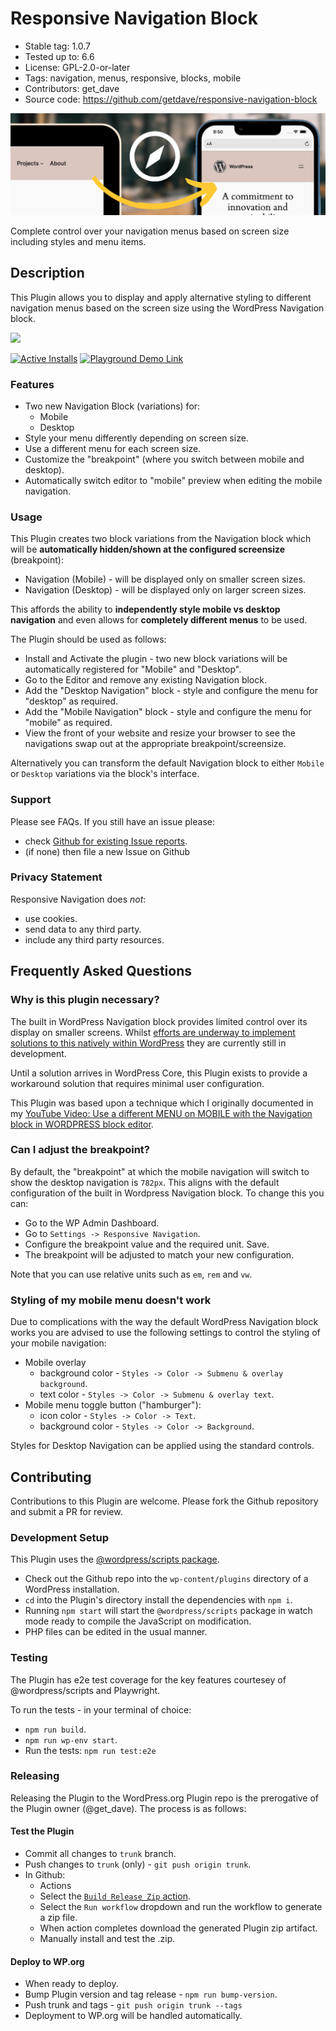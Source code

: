 # Responsive Navigation Block

-   Stable tag: 1.0.7
-   Tested up to: 6.6
-   License: GPL-2.0-or-later
-   Tags: navigation, menus, responsive, blocks, mobile
-   Contributors: get_dave
-   Source code: https://github.com/getdave/responsive-navigation-block

![](.wordpress-org/banner-1544x500.png)

Complete control over your navigation menus based on screen size including styles and menu items.

## Description

This Plugin allows you to display and apply alternative styling to different navigation menus based on the screen size using the WordPress Navigation block.

[![](https://img.shields.io/wordpress/plugin/installs/getdave-responsive-navigation-block?style=flat-square)](https://wordpress.org/plugins/getdave-responsive-navigation-block/)

[![Active Installs](https://img.shields.io/wordpress/plugin/installs/getdave-responsive-navigation-block?logo=wordpress&logoColor=%23fff&label=Active%20Installs&labelColor=%2323282D&color=%2323282D)](https://wordpress.org/plugins/getdave-responsive-navigation-block/) [![Playground Demo Link](https://img.shields.io/wordpress/plugin/v/getdave-responsive-navigation-block?logo=wordpress&logoColor=%23fff&label=Playground%20Demo&labelColor=%233858e9&color=%233858e9)](https://playground.wordpress.net/?blueprint-url=https://raw.githubusercontent.com/getdave/responsive-navigation-block/refs/heads/trunk/.wordpress-org/blueprints/blueprint.json)

### Features

-   Two new Navigation Block (variations) for:
    -   Mobile
    -   Desktop
-   Style your menu differently depending on screen size.
-   Use a different menu for each screen size.
-   Customize the "breakpoint" (where you switch between mobile and desktop).
-   Automatically switch editor to "mobile" preview when editing the mobile navigation.

### Usage

This Plugin creates two block variations from the Navigation block which will be **automatically hidden/shown at the configured screensize** (breakpoint):

-   Navigation (Mobile) - will be displayed only on smaller screen sizes.
-   Navigation (Desktop) - will be displayed only on larger screen sizes.

This affords the ability to **independently style mobile vs desktop navigation** and even allows for **completely different menus** to be used.

The Plugin should be used as follows:

-   Install and Activate the plugin - two new block variations will be automatically registered for "Mobile" and "Desktop".
-   Go to the Editor and remove any existing Navigation block.
-   Add the "Desktop Navigation" block - style and configure the menu for "desktop" as required.
-   Add the "Mobile Navigation" block - style and configure the menu for "mobile" as required.
-   View the front of your website and resize your browser to see the navigations swap out at the appropriate breakpoint/screensize.

Alternatively you can transform the default Navigation block to either `Mobile` or `Desktop` variations via the block's interface.

### Support

Please see FAQs. If you still have an issue please:

-   check [Github for existing Issue reports](https://github.com/getdave/responsive-navigation-block/issues).
-   (if none) then file a new Issue on Github

### Privacy Statement

Responsive Navigation does _not_:

-   use cookies.
-   send data to any third party.
-   include any third party resources.

## Frequently Asked Questions

### Why is this plugin necessary?

The built in WordPress Navigation block provides limited control over its display on smaller screens. Whilst [efforts are underway to implement solutions to this natively within WordPress](https://github.com/WordPress/gutenberg/issues/43852#issuecomment-1884949063) they are currently still in development.

Until a solution arrives in WordPress Core, this Plugin exists to provide a workaround solution that requires minimal user configuration.

This Plugin was based upon a technique which I originally documented in my [YouTube Video: Use a different MENU on MOBILE with the Navigation block in WORDPRESS block editor](https://www.youtube.com/watch?v=dY3f8sHcAPA).

### Can I adjust the breakpoint?

By default, the "breakpoint" at which the mobile navigation will switch to show the desktop navigation is `782px`. This aligns with the default configuration of the built in Wordpress Navigation block. To change this you can:

-   Go to the WP Admin Dashboard.
-   Go to `Settings -> Responsive Navigation`.
-   Configure the breakpoint value and the required unit. Save.
-   The breakpoint will be adjusted to match your new configuration.

Note that you can use relative units such as `em`, `rem` and `vw`.

### Styling of my mobile menu doesn't work

Due to complications with the way the default WordPress Navigation block works you are advised to use the following settings to control the styling of your mobile navigation:

-   Mobile overlay
    -   background color - `Styles -> Color -> Submenu & overlay background`.
    -   text color - `Styles -> Color -> Submenu & overlay text`.
-   Mobile menu toggle button ("hamburger"):
    -   icon color - `Styles -> Color -> Text`.
    -   background color - `Styles -> Color -> Background`.

Styles for Desktop Navigation can be applied using the standard controls.

## Contributing

Contributions to this Plugin are welcome. Please fork the Github repository and submit a PR for review.

### Development Setup

This Plugin uses the [@wordpress/scripts package](https://developer.wordpress.org/block-editor/reference-guides/packages/packages-scripts/).

-   Check out the Github repo into the `wp-content/plugins` directory of a WordPress installation.
-   `cd` into the Plugin's directory install the dependencies with `npm i`.
-   Running `npm start` will start the `@wordpress/scripts` package in watch mode ready to compile the JavaScript on modification.
-   PHP files can be edited in the usual manner.

### Testing

The Plugin has e2e test coverage for the key features courtesey of @wordpress/scripts and Playwright.

To run the tests - in your terminal of choice:

-   `npm run build`.
-   `npm run wp-env start`.
-   Run the tests: `npm run test:e2e`

### Releasing

Releasing the Plugin to the WordPress.org Plugin repo is the prerogative of the Plugin owner (@get_dave). The process is as follows:

#### Test the Plugin

-   Commit all changes to `trunk` branch.
-   Push changes to `trunk` (only) - `git push origin trunk`.
-   In Github:
    -   Actions
    -   Select the [`Build Release Zip` action](https://github.com/getdave/responsive-navigation-block/actions/workflows/build-release-zip.yml).
    -   Select the `Run workflow` dropdown and run the workflow to generate a zip file.
    -   When action completes download the generated Plugin zip artifact.
    -   Manually install and test the .zip.

#### Deploy to WP.org

-   When ready to deploy.
-   Bump Plugin version and tag release - `npm run bump-version`.
-   Push trunk and tags - `git push origin trunk --tags`
-   Deployment to WP.org will be handled automatically.
